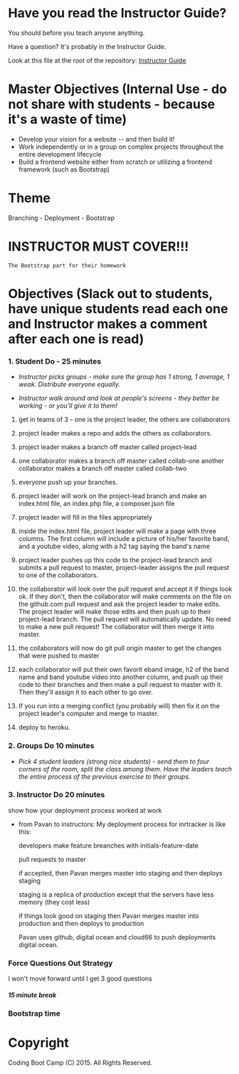 # Have you read the Instructor Guide?

You should before you teach anyone anything.

Have a question? It's probably in the Instructor Guide.

Look at this file at the root of the repository:
[Instructor Guide](https://github.com/RutgersCodingBootcamp/All-Lesson-Plans/blob/master/instructor_guide)

# Master Objectives (Internal Use - do not share with students - because it's a waste of time)

* Develop your vision for a website -- and then build it!
* Work independently or in a group on complex projects throughout the entire development lifecycle
* Build a frontend website either from scratch or utilizing a frontend framework (such as Bootstrap)


# Theme

Branching - Deployment - Bootstrap

# INSTRUCTOR MUST COVER!!!

```
The Bootstrap part for their homework
```

# Objectives (Slack out to students, have unique students read each one and Instructor makes a comment after each one is read)

### 1. Student Do - 25 minutes

* *Instructor picks groups - make sure the group has 1 strong, 1 average, 1 weak. Distribute everyone equally.*

* *Instructor walk around and look at people's screens - they better be working - or you'll give it to them!*

1. get in teams of 3 - one is the project leader, the others are collaborators

2. project leader makes a repo and adds the others as collaborators. 

3. project leader makes a branch off master called project-lead

4. one collaborator makes a branch off master called collab-one 
another collaborator makes a branch off master called collab-two

5. everyone push up your branches. 

6. project leader will work on the project-lead branch and make an index.html file, an index.php file, a composer.json file

7. project leader will fill in the files appropriately

8. inside the index.html file, project leader will make a page with three columns. The first column will include a picture of his/her favorite band, and a youtube video, along with a h2 tag saying the band's name

9. project leader pushes up this code to the project-lead branch and submits a pull request to master, project-leader assigns the pull request to one of the collaborators. 

10. the collaborator will look over the pull request and accept it if things look ok. If they don't, then the collaborator will make comments on the file on the github.com pull request and ask the project leader to make edits. The project leader will make those edits and then push up to their project-lead branch. The pull request will automatically update. No need to make a new pull request! The collaborator will then merge it into master.

11. the collaborators will now do git pull origin master to get the changes that were pushed to master

12. each collaborator will put their own favorit eband image, h2 of the band name and band youtube video into another column, and push up their code to their branches and then make a pull request to master with it. Then they'll assign it to each other to go over.

13. If you run into a merging conflict (you probably will) then fix it on the project leader's computer and merge to master.

14. deploy to heroku.



### 2. Groups Do 10 minutes

* *Pick 4 student leaders (strong nice students) - send them to four corners of the room, split the class among them. Have the leaders teach the entire process of the previous exercise to their groups.*

### 3. Instructor Do 20 minutes

show how your deployment process worked at work

* from Pavan to instructors: My deployment process for inrtracker is like this:

	developers make feature breanches with initials-feature-date

	pull requests to master

	if accepted, then Pavan merges master into staging and then deploys staging 

	staging is a replica of production except that the servers have less memory (they cost less)

	if things look good on staging then Pavan merges master into production and then deploys to production

	Pavan uses github, digital ocean and cloud66 to push deployments digital ocean.


### Force Questions Out Strategy

I won't move forward until I get 3 good questions

##### 15 minute break

### Bootstrap time



# Copyright
Coding Boot Camp (C) 2015. All Rights Reserved.